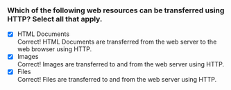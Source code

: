 ### Which of the following web resources can be transferred using HTTP? Select all that apply.

- [x] HTML Documents <br>
      Correct! HTML Documents are transferred from the web server to the web browser using HTTP.
- [x] Images <br>
      Correct! Images are transferred to and from the web server using HTTP.
- [x] Files <br>
      Correct! Files are transferred to and from the web server using HTTP.
